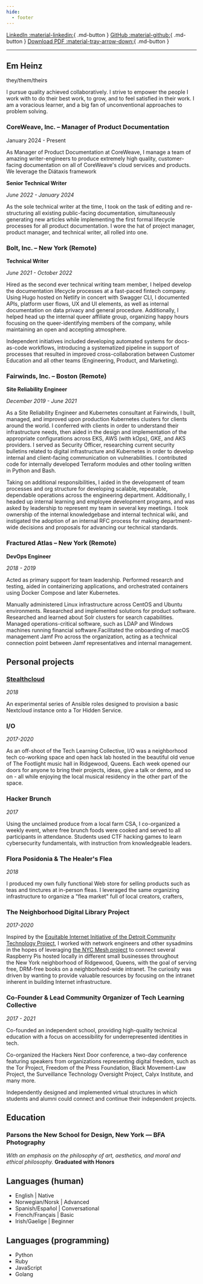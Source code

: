 ```yaml
---
hide:
  - footer
---
```


[LinkedIn :material-linkedin:](https://www.linkedin.com/in/em-h-2b80992b3){ .md-button }
[GitHub :material-github:](https://github.com/microcosem){ .md-button }
[Download PDF :material-tray-arrow-down:](resume2024.pdf){ .md-button }

---

## Em Heinz

they/them/theirs

I pursue quality achieved collaboratively. I strive to empower the people I work with to do their best work, to grow, and to feel satisfied in their work. I am a voracious learner, and a big fan of unconventional approaches to problem solving.

### **CoreWeave, Inc.** – Manager of Product Documentation

January 2024 - Present

As Manager of Product Documentation at CoreWeave, I manage a team of amazing writer-engineers to produce extremely high quality, customer-facing documentation on all of CoreWeave's cloud services and products. We leverage the Diátaxis framework

**Senior Technical Writer**

*June 2022 - January 2024*

As the sole technical writer at the time, I took on the task of editing and re-structuring all existing public-facing documentation, simultaneously generating new articles while implementing the first formal lifecycle processes for all product documentation. I wore the hat of project manager, product manager, and technical writer, all rolled into one.

### Bolt, Inc. – New York (Remote)

**Technical Writer**

*June 2021 - October 2022*

Hired as the second ever technical writing team member, I helped develop the documentation lifecycle processes at a fast-paced fintech company. Using Hugo hosted on Netlify in concert with Swagger CLI, I documented APIs, platform user flows, UX and UI elements, as well as internal documentation on data privacy and general procedure. Additionally, I helped head up the internal queer affiliate group, organizing happy hours focusing on the queer-identifying members of the company, while maintaining an open and accepting atmosphere.

Independent initiatives included developing automated systems for docs-as-code workflows, introducing a systematized pipeline in support of processes that resulted in improved cross-collaboration between Customer Education and all other teams (Engineering, Product, and Marketing).

### Fairwinds, Inc. – Boston (Remote)

**Site Reliability Engineer**

*December 2019 - June 2021*

As a Site Reliability Engineer and Kubernetes consultant at Fairwinds, I built, managed, and improved upon production Kubernetes clusters for clients around the world. I conferred with clients in order to understand their infrastructure needs, then aided in the design and implementation of the appropriate configurations across EKS, AWS (with kOps), GKE, and AKS providers. I served as Security Officer, researching current security bulletins related to digital infrastructure and Kubernetes in order to develop internal and client-facing communication on vulnerabilities. I contributed code for internally developed Terraform modules and other tooling written in Python and Bash.

Taking on additional responsibilities, I aided in the development of team processes and org structure for developing scalable, repeatable, dependable operations across the engineering department. Additionally, I headed up internal learning and employee development programs, and was asked by leadership to represent my team in several key meetings. I took ownership of the internal knowledgebase and internal technical wiki, and instigated the adoption of an internal RFC process for making department-wide decisions and proposals for advancing our technical standards.

### Fractured Atlas – New York (Remote)

**DevOps Engineer**

*2018 - 2019*

Acted as primary support for team leadership. Performed research and testing, aided in containerizing applications, and orchestrated containers using Docker Compose and later Kubernetes.

Manually administered Linux infrastructure across CentOS and Ubuntu environments. Researched and implemented solutions for product software. Researched and learned about Solr clusters for search capabilities. Managed operations-critical software, such as LDAP and Windows machines running financial software.Facilitated the onboarding of macOS management Jamf Pro across the organization, acting as a technical connection point between Jamf representatives and internal management.

## Personal projects

### [Stealthcloud](https://github.com/microcosem/stealthcloud)
*2018*

An experimental series of Ansible roles designed to provision a basic Nextcloud instance onto a Tor Hidden Service.

### I/O

*2017-2020*

As an off-shoot of the Tech Learning Collective, I/O was a neighborhood tech co-working space and open hack lab hosted in the beautiful old venue of The Footlight music hall in Ridgewood, Queens. Each week opened our doors for anyone to bring their projects, ideas, give a talk or demo, and so on - all while enjoying the local musical residency in the other part of the space.

### Hacker Brunch

*2017*

Using the unclaimed produce from a local farm CSA, I co-organized a weekly event, where free brunch foods were cooked and served to all participants in attendance. Students used CTF hacking games to learn cybersecurity fundamentals, with instruction from knowledgeable leaders.

### Flora Posidonia & The Healer's Flea

*2018*

I produced my own fully functional Web store for selling products such as teas and tinctures at in-person fleas. I leveraged the same organizing infrastructure to organize a "flea market" full of local creators, crafters, 

### The Neighborhood Digital Library Project

*2017-2020*

Inspired by the [Equitable Internet Initiative of the Detroit Community Technology Project](https://detroitcommunitytech.org/eii), I worked with network engineers and other sysadmins in the hopes of leveraging [the NYC Mesh project](https://www.nycmesh.net/) to connect several Raspberry Pis hosted locally in different small businesses throughout the New York neighborhood of Ridgewood, Queens, with the goal of serving free, DRM-free books on a neighborhood-wide intranet. The curiosity was driven by wanting to provide valuable resources by focusing on the intranet inherent in building Internet infrastructure.

### **Co-Founder & Lead Community Organizer** of **Tech Learning Collective**
*2017 - 2021*

Co-founded an independent school, providing high-quality technical education with a focus on accessibility for underrepresented identities in tech.

Co-organized the Hackers Next Door conference, a two-day conference featuring speakers from organizations representing digital freedom, such as the Tor Project, Freedom of the Press Foundation, Black Movement-Law Project, the Surveillance Technology Oversight Project, Calyx Institute, and many more.

Independently designed and implemented virtual structures in which students and alumni could connect and continue their independent projects.

## Education
### Parsons the New School for Design, New York — BFA Photography

*With an emphasis on the philosophy of art, aesthetics, and moral and ethical philosophy.*
**Graduated with Honors**

## Languages (human)
- English | Native
- Norwegian/Norsk | Advanced
- Spanish/Español | Conversational
- French/Français | Basic
- Irish/Gaelige | Beginner

## Languages (programming)
- Python
- Ruby
- JavaScript
- Golang